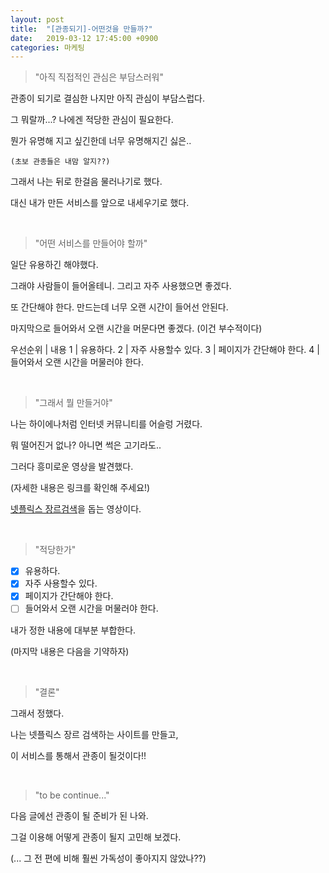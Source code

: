 ```yaml
---
layout: post
title:  "[관종되기]-어떤것을 만들까?"
date:   2019-03-12 17:45:00 +0900
categories: 마케팅
---
```


> "아직 직접적인 관심은 부담스러워"

관종이 되기로 결심한 나지만 아직 관심이 부담스럽다.

그 뭐랄까...? 나에겐 적당한 관심이 필요한다.

뭔가 유명해 지고 싶긴한데 너무 유명해지긴 싫은..

`(초보 관종들은 내맘 알지??)`

그래서 나는 뒤로 한걸음 물러나기로 했다.

대신 내가 만든 서비스를 앞으로 내세우기로 했다.

<br>

> "어떤 서비스를 만들어야 할까"

일단 유용하긴 해야했다.

그래야 사람들이 들어올테니. 그리고 자주 사용했으면 좋겠다.

또 간단해야 한다. 만드는데 너무 오랜 시간이 들어선 안된다.

마지막으로 들어와서 오랜 시간을 머문다면 좋겠다. (이건 부수적이다)

우선순위 | 내용
1 | 유용하다.
2 | 자주 사용할수 있다.
3 | 페이지가 간단해야 한다.
4 | 들어와서 오랜 시간을 머물러야 한다.

<br>

> "그래서 뭘 만들거야"

나는 하이에나처럼 인터넷 커뮤니티를 어슬렁 거렸다.

뭐 떨어진거 없나? 아니면 썩은 고기라도..

그러다 흥미로운 영상을 발견했다.

(자세한 내용은 링크를 확인해 주세요!)

[넷플릭스 장르검색][youtube]을 돕는 영상이다.

[youtube]: https://m.youtube.com/watch?v=xy73Y8obtCk

<br>

> "적당한가"

- [x] 유용하다.
- [x] 자주 사용할수 있다.
- [x] 페이지가 간단해야 한다.
- [ ] 들어와서 오랜 시간을 머물러야 한다.

내가 정한 내용에 대부분 부합한다.

(마지막 내용은 다음을 기약하자)

<br>

> "결론"

그래서 정했다.

나는 넷플릭스 장르 검색하는 사이트를 만들고,

이 서비스를 통해서 관종이 될것이다!!

<br>

> "to be continue..."

다음 글에선 관종이 될 준비가 된 나와.

그걸 이용해 어떻게 관종이 될지 고민해 보겠다.

(... 그 전 편에 비해 훨씬 가독성이 좋아지지 않았나??)
